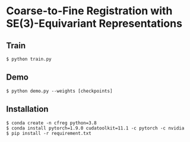 Coarse-to-Fine Registration with SE(3)-Equivariant Representations
==================================================================

Train
-----
    $ python train.py


Demo
----
    $ python demo.py --weights [checkpoints]


Installation
------------
    $ conda create -n cfreg python=3.8
    $ conda install pytorch=1.9.0 cudatoolkit=11.1 -c pytorch -c nvidia
    $ pip install -r requirement.txt
